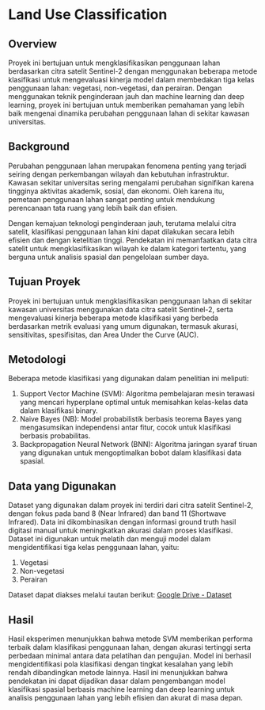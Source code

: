 # Land Use Classification

## Overview
Proyek ini bertujuan untuk mengklasifikasikan penggunaan lahan berdasarkan citra satelit Sentinel-2 dengan menggunakan beberapa metode klasifikasi untuk mengevaluasi kinerja model dalam membedakan tiga kelas penggunaan lahan: vegetasi, non-vegetasi, dan perairan. Dengan menggunakan teknik penginderaan jauh dan machine learning dan deep learning, proyek ini bertujuan untuk memberikan pemahaman yang lebih baik mengenai dinamika perubahan penggunaan lahan di sekitar kawasan universitas.

## Background
Perubahan penggunaan lahan merupakan fenomena penting yang terjadi seiring dengan perkembangan wilayah dan kebutuhan infrastruktur. Kawasan sekitar universitas sering mengalami perubahan signifikan karena tingginya aktivitas akademik, sosial, dan ekonomi. Oleh karena itu, pemetaan penggunaan lahan sangat penting untuk mendukung perencanaan tata ruang yang lebih baik dan efisien.

Dengan kemajuan teknologi penginderaan jauh, terutama melalui citra satelit, klasifikasi penggunaan lahan kini dapat dilakukan secara lebih efisien dan dengan ketelitian tinggi. Pendekatan ini memanfaatkan data citra satelit untuk mengklasifikasikan wilayah ke dalam kategori tertentu, yang berguna untuk analisis spasial dan pengelolaan sumber daya.

## Tujuan Proyek
Proyek ini bertujuan untuk mengklasifikasikan penggunaan lahan di sekitar kawasan universitas menggunakan data citra satelit Sentinel-2, serta mengevaluasi kinerja beberapa metode klasifikasi yang berbeda berdasarkan metrik evaluasi yang umum digunakan, termasuk akurasi, sensitivitas, spesifisitas, dan Area Under the Curve (AUC).

## Metodologi
Beberapa metode klasifikasi yang digunakan dalam penelitian ini meliputi:

1. Support Vector Machine (SVM): Algoritma pembelajaran mesin terawasi yang mencari hyperplane optimal untuk memisahkan kelas-kelas data dalam klasifikasi binary.
2. Naive Bayes (NB): Model probabilistik berbasis teorema Bayes yang mengasumsikan independensi antar fitur, cocok untuk klasifikasi berbasis probabilitas.
3. Backpropagation Neural Network (BNN): Algoritma jaringan syaraf tiruan yang digunakan untuk mengoptimalkan bobot dalam klasifikasi data spasial.

## Data yang Digunakan
Dataset yang digunakan dalam proyek ini terdiri dari citra satelit Sentinel-2, dengan fokus pada band 8 (Near Infrared) dan band 11 (Shortwave Infrared). Data ini dikombinasikan dengan informasi ground truth hasil digitasi manual untuk meningkatkan akurasi dalam proses klasifikasi. Dataset ini digunakan untuk melatih dan menguji model dalam mengidentifikasi tiga kelas penggunaan lahan, yaitu:
1. Vegetasi
2. Non-vegetasi
3. Perairan

Dataset dapat diakses melalui tautan berikut:
[Google Drive - Dataset](https://drive.google.com/drive/folders/1jSsVc_lkQj-PvB0hrmVFfENTGLtWjKvv?usp=sharing)

## Hasil
Hasil eksperimen menunjukkan bahwa metode SVM memberikan performa terbaik dalam klasifikasi penggunaan lahan, dengan akurasi tertinggi serta perbedaan minimal antara data pelatihan dan pengujian. Model ini berhasil mengidentifikasi pola klasifikasi dengan tingkat kesalahan yang lebih rendah dibandingkan metode lainnya. Hasil ini menunjukkan bahwa pendekatan ini dapat dijadikan dasar dalam pengembangan model klasifikasi spasial berbasis machine learning dan deep learning untuk analisis penggunaan lahan yang lebih efisien dan akurat di masa depan.

